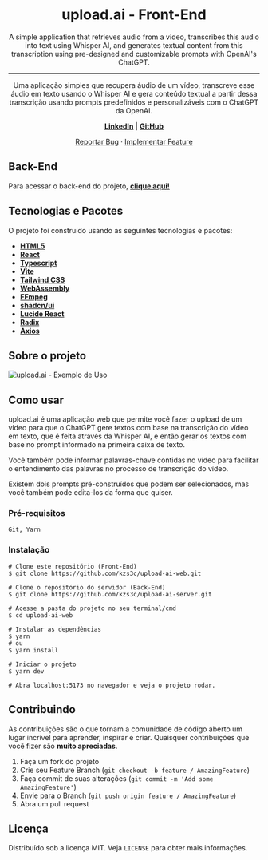 <h1 align="center">upload.ai - Front-End</h1>
<p align="center">A simple application that retrieves audio from a video, transcribes this audio into text using Whisper AI, and generates textual content from this transcription using pre-designed and customizable prompts with OpenAI's ChatGPT.</p>
<hr />
<p align="center">
Uma aplicação simples que recupera áudio de um vídeo, transcreve esse áudio em texto usando o Whisper AI e gera conteúdo textual a partir dessa transcrição usando prompts predefinidos e personalizáveis com o ChatGPT da OpenAI.
<p align="center">
</p>
<p align="center">
  <a href="https://www.linkedin.com/in/michaelmarcel67/"><strong>LinkedIn</strong></a> | <a href="https://github.com/kzs3c"><strong>GitHub</strong></a>
</p>

<p align="center">
    <a href="https://github.com/kzs3c/upload-ai-web/issues">Reportar Bug</a>
    ·
    <a href="https://github.com/kzs3c/upload-ai-web/issues">Implementar Feature</a>
  </p>

## Back-End

Para acessar o back-end do projeto, [**clique aqui!**](https://github.com/kzs3c/upload-ai-server/)

## Tecnologias e Pacotes

O projeto foi construído usando as seguintes tecnologias e pacotes:
* [**HTML5**](https://developer.mozilla.org/pt-BR/docs/Web/Guide/HTML/HTML5)
* [**React**](https://pt-br.react.dev/)
* [**Typescript**](https://www.typescriptlang.org/)
* [**Vite**](https://vitejs.dev/)
* [**Tailwind CSS**](https://tailwindcss.com/)
* [**WebAssembly**](https://webassembly.org/)
* [**FFmpeg**](https://www.npmjs.com/package/@ffmpeg/ffmpeg)
* [**shadcn/ui**](https://ui.shadcn.com/)
* [**Lucide React**](https://lucide.dev/guide/packages/lucide-react)
* [**Radix**](https://www.radix-ui.com/)
* [**Axios**](https://www.npmjs.com/package/axios)

<!-- ABOUT THE PROJECT -->
## Sobre o projeto

<img src="https://raw.githubusercontent.com/kzs3c/upload-ai-web/main/about-project.png" alt="upload.ai - Exemplo de Uso">

<!-- GETTING STARTED -->
## Como usar

upload.ai é uma aplicação web que permite você fazer o upload de um vídeo para que o ChatGPT gere textos com base na transcrição do vídeo em texto, que é feita através da Whisper AI, e então gerar os textos com base no prompt informado na primeira caixa de texto.

Você também pode informar palavras-chave contidas no vídeo para facilitar o entendimento das palavras no processo de transcrição do vídeo.

Existem dois prompts pré-construídos que podem ser selecionados, mas você também pode edita-los da forma que quiser.

### Pré-requisitos

```Git, Yarn```

### Instalação

```
# Clone este repositório (Front-End)
$ git clone https://github.com/kzs3c/upload-ai-web.git

# Clone o repositório do servidor (Back-End)
$ git clone https://github.com/kzs3c/upload-ai-server.git

# Acesse a pasta do projeto no seu terminal/cmd
$ cd upload-ai-web

# Instalar as dependências
$ yarn
# ou
$ yarn install

# Iniciar o projeto
$ yarn dev

# Abra localhost:5173 no navegador e veja o projeto rodar.
```

<!-- CONTRIBUTING -->
## Contribuindo

As contribuições são o que tornam a comunidade de código aberto um lugar incrível para aprender, inspirar e criar. Quaisquer contribuições que você fizer são **muito apreciadas**.

1. Faça um fork do projeto
2. Crie seu Feature Branch (`git checkout -b feature / AmazingFeature`)
3. Faça commit de suas alterações (`git commit -m 'Add some AmazingFeature'`)
4. Envie para o Branch (`git push origin feature / AmazingFeature`)
5. Abra um pull request

<!-- LICENSE -->
## Licença

Distribuído sob a licença MIT. Veja `LICENSE` para obter mais informações.